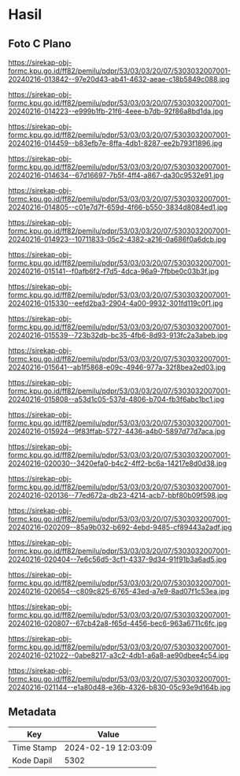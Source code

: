 # Hasil

## Foto C Plano

https://sirekap-obj-formc.kpu.go.id/ff82/pemilu/pdpr/53/03/03/20/07/5303032007001-20240216-013842--97e20d43-ab41-4632-aeae-c18b5849c088.jpg

https://sirekap-obj-formc.kpu.go.id/ff82/pemilu/pdpr/53/03/03/20/07/5303032007001-20240216-014223--e999b1fb-21f6-4eee-b7db-92f86a8bd1da.jpg

https://sirekap-obj-formc.kpu.go.id/ff82/pemilu/pdpr/53/03/03/20/07/5303032007001-20240216-014459--b83efb7e-8ffa-4db1-8287-ee2b793f1896.jpg

https://sirekap-obj-formc.kpu.go.id/ff82/pemilu/pdpr/53/03/03/20/07/5303032007001-20240216-014634--67d16697-7b5f-4ff4-a867-da30c9532e91.jpg

https://sirekap-obj-formc.kpu.go.id/ff82/pemilu/pdpr/53/03/03/20/07/5303032007001-20240216-014805--c01e7d7f-659d-4f66-b550-3834d8084ed1.jpg

https://sirekap-obj-formc.kpu.go.id/ff82/pemilu/pdpr/53/03/03/20/07/5303032007001-20240216-014923--10711833-05c2-4382-a216-0a686f0a6dcb.jpg

https://sirekap-obj-formc.kpu.go.id/ff82/pemilu/pdpr/53/03/03/20/07/5303032007001-20240216-015141--f0afb6f2-f7d5-4dca-96a9-7fbbe0c03b3f.jpg

https://sirekap-obj-formc.kpu.go.id/ff82/pemilu/pdpr/53/03/03/20/07/5303032007001-20240216-015330--eefd2ba3-2904-4a00-9932-301fd119c0f1.jpg

https://sirekap-obj-formc.kpu.go.id/ff82/pemilu/pdpr/53/03/03/20/07/5303032007001-20240216-015539--723b32db-bc35-4fb6-8d93-913fc2a3abeb.jpg

https://sirekap-obj-formc.kpu.go.id/ff82/pemilu/pdpr/53/03/03/20/07/5303032007001-20240216-015641--ab1f5868-e09c-4946-977a-32f8bea2ed03.jpg

https://sirekap-obj-formc.kpu.go.id/ff82/pemilu/pdpr/53/03/03/20/07/5303032007001-20240216-015808--a53d1c05-537d-4806-b704-fb3f6abc1bc1.jpg

https://sirekap-obj-formc.kpu.go.id/ff82/pemilu/pdpr/53/03/03/20/07/5303032007001-20240216-015924--9f83ffab-5727-4436-a4b0-5897d77d7aca.jpg

https://sirekap-obj-formc.kpu.go.id/ff82/pemilu/pdpr/53/03/03/20/07/5303032007001-20240216-020030--3420efa0-b4c2-4ff2-bc6a-14217e8d0d38.jpg

https://sirekap-obj-formc.kpu.go.id/ff82/pemilu/pdpr/53/03/03/20/07/5303032007001-20240216-020136--77ed672a-db23-4214-acb7-bbf80b09f598.jpg

https://sirekap-obj-formc.kpu.go.id/ff82/pemilu/pdpr/53/03/03/20/07/5303032007001-20240216-020209--85a9b032-b692-4ebd-9485-cf89443a2adf.jpg

https://sirekap-obj-formc.kpu.go.id/ff82/pemilu/pdpr/53/03/03/20/07/5303032007001-20240216-020404--7e6c56d5-3cf1-4337-9d34-91f91b3a6ad5.jpg

https://sirekap-obj-formc.kpu.go.id/ff82/pemilu/pdpr/53/03/03/20/07/5303032007001-20240216-020654--c809c825-6765-43ed-a7e9-8ad07f1c53ea.jpg

https://sirekap-obj-formc.kpu.go.id/ff82/pemilu/pdpr/53/03/03/20/07/5303032007001-20240216-020807--67cb42a8-f65d-4456-bec6-963a6711c6fc.jpg

https://sirekap-obj-formc.kpu.go.id/ff82/pemilu/pdpr/53/03/03/20/07/5303032007001-20240216-021022--0abe8217-a3c2-4db1-a6a8-ae90dbee4c54.jpg

https://sirekap-obj-formc.kpu.go.id/ff82/pemilu/pdpr/53/03/03/20/07/5303032007001-20240216-021144--e1a80d48-e36b-4326-b830-05c93e9d164b.jpg


## Metadata

| Key        | Value               |
| ---------- | ------------------- |
| Time Stamp | 2024-02-19 12:03:09 |
| Kode Dapil | 5302                |



